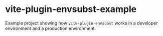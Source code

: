 # vite-plugin-envsubst-example

Example project showing how `vite-plugin-envsubst` works in a developer environment and a production environment.
